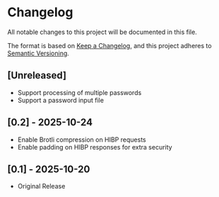 # Changelog
All notable changes to this project will be documented in this file.

The format is based on [Keep a Changelog](https://keepachangelog.com/en/1.0.0/),
and this project adheres to [Semantic Versioning](https://semver.org/spec/v2.0.0.html).

## [Unreleased]
- Support processing of multiple passwords
- Support a password input file

## [0.2] - 2025-10-24
- Enable Brotli compression on HIBP requests
- Enable padding on HIBP responses for extra security

## [0.1] - 2025-10-20
- Original Release
